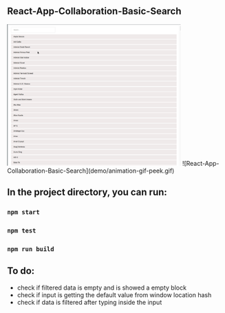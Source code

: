 ## React-App-Collaboration-Basic-Search

<img src="https://github.com/JekaPolihovic/react-app-collaboration-basic-search/blob/master/demo/animation-gif-peek.gif" width=80% height=80%>
![React-App-Collaboration-Basic-Search](demo/animation-gif-peek.gif)


## In the project directory, you can run:

### `npm start`

### `npm test`

### `npm run build`

## To do:

* check if filtered data is empty and is showed a empty block
* check if input is getting the default value from window location hash
* check if data is filtered after typing inside the input
